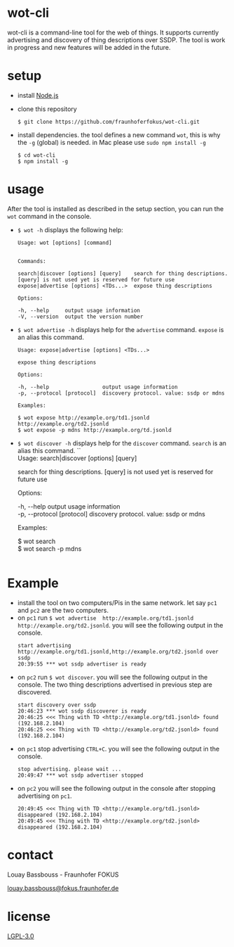 # wot-cli

wot-cli is a command-line tool for the web of things. It supports currently advertising and discovery of thing descriptions over SSDP. The tool is work in progress and new features will be added in the future. 

# setup

* install [Node.js](https://nodejs.org/en/download/)
* clone this repository

    ```
    $ git clone https://github.com/fraunhoferfokus/wot-cli.git
    ```
* install dependencies. the tool defines a new command `wot`, this is why the `-g` (global) is needed. in Mac please use `sudo npm install -g`
    ```
    $ cd wot-cli
    $ npm install -g 
    ```
    
# usage

After the tool is installed as described in the setup section, you can run the `wot` command in the console. 

* `$ wot -h` displays the following help:

    ```    
    Usage: wot [options] [command]    
         
          
    Commands:    
          
    search|discover [options] [query]    search for thing descriptions. [query] is not used yet is reserved for future use    
    expose|advertise [options] <TDs...>  expose thing descriptions    
          
    Options:    
           
    -h, --help     output usage information
    -V, --version  output the version number
    ```
    
* `$ wot advertise -h` displays help for the `advertise` command. `expose` is an alias this command.
    ```    
    Usage: expose|advertise [options] <TDs...>     
         
    expose thing descriptions     
        
    Options:    
         
    -h, --help                 output usage information
    -p, --protocol [protocol]  discovery protocol. value: ssdp or mdns     
         
    Examples:     
          
    $ wot expose http://example.org/td1.jsonld http://example.org/td2.jsonld
    $ wot expose -p mdns http://example.org/td.jsonld 
    ```
* `$ wot discover -h` displays help for the `discover` command. `search` is an alias this command.
    ``    
    Usage: search|discover [options] [query]      
         
    search for thing descriptions. [query] is not used yet is reserved for future use      
         
    Options:      
            
    -h, --help                 output usage information      
    -p, --protocol [protocol]  discovery protocol. value: ssdp or mdns     
           
    Examples:     
         
    $ wot search    
    $ wot search -p mdns     
    ```
    
# Example

* install the tool on two computers/Pis in the same network. let say `pc1` and `pc2` are the two computers.
* on `pc1` run `$ wot advertise  http://example.org/td1.jsonld http://example.org/td2.jsonld`. you will see the following output in the console. 
    ```
    start advertising http://example.org/td1.jsonld,http://example.org/td2.jsonld over ssdp
    20:39:55 *** wot ssdp advertiser is ready
    ```
* on `pc2` run `$ wot discover`. you will see the following output in the console. The two thing descriptions advertised in previous step are discovered.
    ```
    start discovery over ssdp
    20:46:23 *** wot ssdp discoverer is ready
    20:46:25 <<< Thing with TD <http://example.org/td1.jsonld> found (192.168.2.104)
    20:46:25 <<< Thing with TD <http://example.org/td2.jsonld> found (192.168.2.104)
    ```
* on `pc1` stop advertising `CTRL+C`. you will see the following output in the console.
    ```
    stop advertising. please wait ...
    20:49:47 *** wot ssdp advertiser stopped
    ```
* on `pc2` you will see the following output in the console after stopping advertising on `pc1`.
    ```
    20:49:45 <<< Thing with TD <http://example.org/td1.jsonld> disappeared (192.168.2.104)
    20:49:45 <<< Thing with TD <http://example.org/td2.jsonld> disappeared (192.168.2.104)
    ```
# contact

Louay Bassbouss - Fraunhofer FOKUS

louay.bassbouss@fokus.fraunhofer.de


# license

[LGPL-3.0](LICENSE)